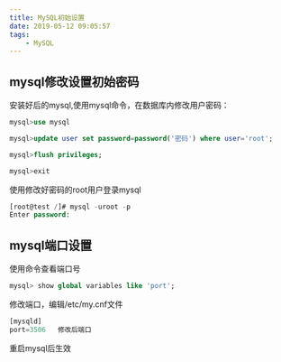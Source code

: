 ```yaml
---
title: MySQL初始设置
date: 2019-05-12 09:05:57
tags:
    - MySQL
---
```

## mysql修改设置初始密码
安装好后的mysql,使用mysql命令，在数据库内修改用户密码：
 ```sql
mysql>use mysql

mysql>update user set password=password('密码') where user='root';

mysql>flush privileges;

mysql>exit
```
使用修改好密码的root用户登录mysql
```sql
[root@test /]# mysql -uroot -p
Enter password: 
```
## mysql端口设置
使用命令查看端口号
```sql
mysql> show global variables like 'port'; 
```
修改端口，编辑/etc/my.cnf文件
```sql
[mysqld]  
port=3506   修改后端口
```
重启mysql后生效